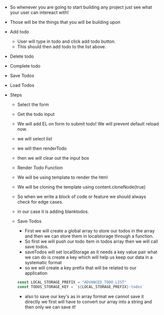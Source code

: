 
- So whenever you are going to start building any project just see what your user can intereact with!
- Those will be the things that you will be building upon

- Add todo
    - User will type in todo and click add todo button.
    - This should then add todo to the list above.
- Delete todo
- Complete todo
- Save Todos
- Load Todos 

- Steps
    - Select the form
    - Get the todo input
    - We will add EL on form to submit todo! We will prevent default reload now.
    - we will select list
    - we will then renderTodo
    - then we will clear out the input box

    - Render Todo Function
    - We will be using template to render the html
    - We will be cloning the template using content.cloneNode(true)
    - So when we write a block of code or feature we should always check for edge cases. 
    - in our case it is adding blanktodos.

    - Save Todos
        - First we will create a global array to store our todos in the array and then we can store them in localstorage through a function.
        - So first we will push our todo item in todos array then we will call save todos.
        - saveTodos will set localStorage as it needs a key value pair what we can do is create a key which will help us keep our data in a systematic format
        - so we will create a key prefix that will be related to our application
        ```js
        const LOCAL_STORAGE_PREFIX = "ADVANCED_TODO_LIST"
        const TODOS_STORAGE_KEY = `${LOCAL_STORAGE_PREFIX}-todos`
        ```
        - also to save our key's as in array format we cannot save it directly we first will have to convert our array into a string and then only we can save it!